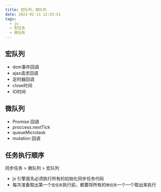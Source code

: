```yaml
---
title: 宏队列，微队列
date: 2023-02-11 12:53:51
tags:
  - js
  - 宏任务
  - 微任务
---
```


## 宏队列
+ dom事件回调
+ ajax请求回调
+ 定时器回调
+ close时间
+ IO时间

## 微队列
+ Promise 回调
+ proccess.nextTick
+ queueMicrotask
+ mutation 回调

## 任务执行顺序
同步任务 > 微队列 > 宏队列
+ js 引擎首先必须执行所有的初始化同步任务代码
+ 每次准备取出第一个`宏任务`执行前，都要将所有的`微任务`一个一个取出来执行

